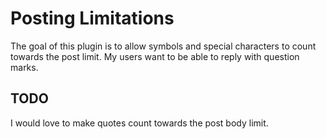 # Posting Limitations

The goal of this plugin is to allow symbols and special characters to count towards the post limit. My users want to be able to reply with question marks.  


## TODO
I would love to make quotes count towards the post body limit.
